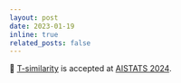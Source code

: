 ```yaml
---
layout: post
date: 2023-01-19
inline: true
related_posts: false
---
```


🥳 <a href="https://arxiv.org/pdf/2310.14814">T-similarity</a> is accepted at <a href="[https://arxiv.org/pdf/2310.14814](https://virtual.aistats.org/Conferences/2024)">AISTATS 2024</a>. 
